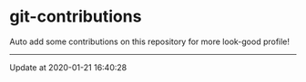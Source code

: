 # git-contributions

Auto add some contributions on this repository for more look-good profile!

---

Update at 2020-01-21 16:40:28

